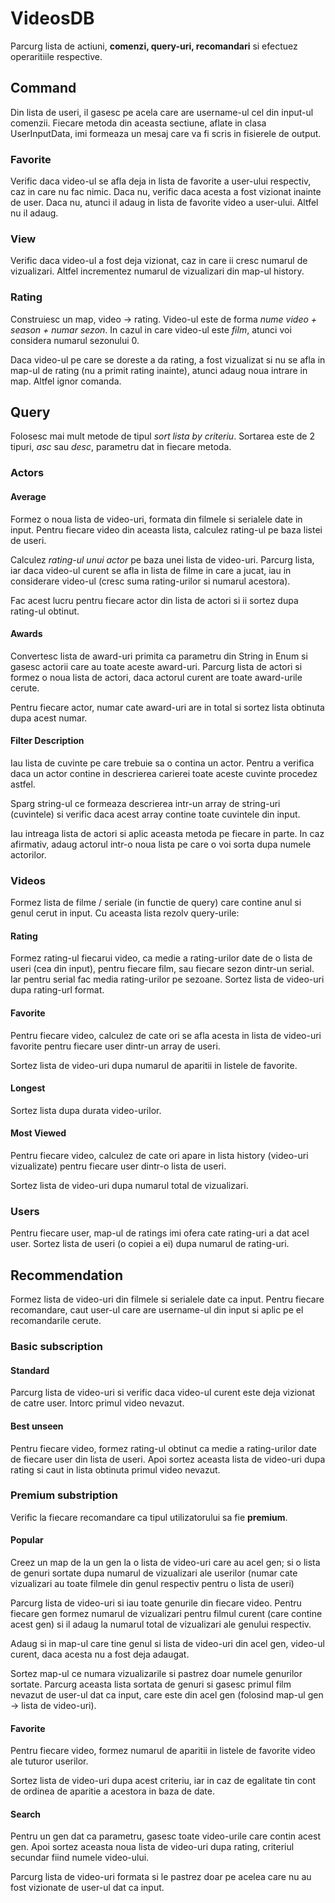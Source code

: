 # VideosDB

Parcurg lista de actiuni, **comenzi, query-uri, recomandari** si efectuez operaritiile respective.

## Command
Din lista de useri, il gasesc pe acela care are username-ul cel din input-ul comenzii. Fiecare metoda din aceasta sectiune, aflate in clasa UserInputData, imi formeaza un mesaj care va fi scris in fisierele de output.

### Favorite
Verific daca video-ul se afla deja in lista de favorite a user-ului respectiv, caz in care nu fac nimic. Daca nu, verific daca acesta a fost vizionat inainte de user. Daca nu, atunci il adaug in lista de favorite video a user-ului. Altfel nu il adaug.

### View
Verific daca video-ul a fost deja vizionat, caz in care ii cresc numarul de vizualizari. Altfel incrementez numarul de vizualizari din map-ul history.

### Rating
Construiesc un map, video -> rating. Video-ul este de forma *nume video + season + numar sezon*. In cazul in care video-ul este *film*, atunci voi considera numarul sezonului 0.

Daca video-ul pe care se doreste a da rating, a fost vizualizat si nu se afla in map-ul de rating (nu a primit rating inainte), atunci adaug noua intrare in map. Altfel ignor comanda.

## Query
Folosesc mai mult metode de tipul *sort lista by criteriu*. Sortarea este de 2 tipuri, *asc* sau *desc*, parametru dat in fiecare metoda.

### Actors

#### Average
Formez o noua lista de video-uri, formata din filmele si serialele date in input. Pentru fiecare video din aceasta lista, calculez rating-ul pe baza listei de useri.

Calculez *rating-ul unui actor* pe baza unei lista de video-uri. Parcurg lista, iar daca video-ul curent se afla in lista de filme in care a jucat, iau in considerare video-ul (cresc suma rating-urilor si numarul acestora).

Fac acest lucru pentru fiecare actor din lista de actori si ii sortez dupa rating-ul obtinut.

#### Awards
Convertesc lista de award-uri primita ca parametru din String in Enum si gasesc actorii care au toate aceste award-uri. Parcurg lista de actori si formez o noua lista de actori, daca actorul curent are toate award-urile cerute.

Pentru fiecare actor, numar cate award-uri are in total si sortez lista obtinuta dupa acest numar.

#### Filter Description
Iau lista de cuvinte pe care trebuie sa o contina un actor. Pentru a verifica daca un actor contine in descrierea carierei toate aceste cuvinte procedez astfel.

Sparg string-ul ce formeaza descrierea intr-un array de string-uri (cuvintele) si verific daca acest array contine toate cuvintele din input.

Iau intreaga lista de actori si aplic aceasta metoda pe fiecare in parte. In caz afirmativ, adaug actorul intr-o noua lista pe care o voi sorta dupa numele actorilor.

### Videos
Formez lista de filme / seriale (in functie de query) care contine anul si genul cerut in input. Cu aceasta lista rezolv query-urile:

#### Rating
Formez rating-ul fiecarui video, ca medie a rating-urilor date de o lista de useri (cea din input), pentru fiecare film, sau fiecare sezon dintr-un serial. Iar pentru serial fac media rating-urilor pe sezoane. Sortez lista de video-uri dupa rating-url format.

#### Favorite
Pentru fiecare video, calculez de cate ori se afla acesta in lista de video-uri favorite pentru fiecare user dintr-un array de useri.

Sortez lista de video-uri dupa numarul de aparitii in listele de favorite.

#### Longest
Sortez lista dupa durata video-urilor.

#### Most Viewed
Pentru fiecare video, calculez de cate ori apare in lista history (video-uri vizualizate) pentru fiecare user dintr-o lista de useri.

Sortez lista de video-uri dupa numarul total de vizualizari.

### Users
Pentru fiecare user, map-ul de ratings imi ofera cate rating-uri a dat acel user. Sortez lista de useri (o copiei a ei) dupa numarul de rating-uri.

## Recommendation
Formez lista de video-uri din filmele si serialele date ca input.
Pentru fiecare recomandare, caut user-ul care are username-ul din input si aplic pe el recomandarile cerute.

### Basic subscription

#### Standard
Parcurg lista de video-uri si verific daca video-ul curent este deja vizionat de catre user. Intorc primul video nevazut.

#### Best unseen
Pentru fiecare video, formez rating-ul obtinut ca medie a rating-urilor date de fiecare user din lista de useri. Apoi sortez aceasta lista de video-uri dupa rating si caut in lista obtinuta primul video nevazut.

### Premium substription
Verific la fiecare recomandare ca tipul utilizatorului sa fie **premium**.

#### Popular
Creez un map de la un gen la o lista de video-uri care au acel gen; si o lista de genuri sortate dupa numarul de vizualizari ale userilor (numar cate vizualizari au toate filmele din genul respectiv pentru o lista de useri)

Parcurg lista de video-uri si iau toate genurile din fiecare video. Pentru fiecare gen formez numarul de vizualizari pentru filmul curent (care contine acest gen) si il adaug la numarul total de vizualizari ale genului respectiv.

Adaug si in map-ul care tine genul si lista de video-uri din acel gen, video-ul curent, daca acesta nu a fost deja adaugat.

Sortez map-ul ce numara vizualizarile si pastrez doar numele genurilor sortate. Parcurg aceasta lista sortata de genuri si gasesc primul film nevazut de user-ul dat ca input, care este din acel gen (folosind map-ul gen -> lista de video-uri). 

#### Favorite
Pentru fiecare video, formez numarul de aparitii in listele de favorite video ale tuturor userilor.

Sortez lista de video-uri dupa acest criteriu, iar in caz de egalitate tin cont de ordinea de aparitie a acestora in baza de date.

#### Search
Pentru un gen dat ca parametru, gasesc toate video-urile care contin acest gen. Apoi sortez aceasta noua lista de video-uri dupa rating, criteriul secundar fiind numele video-ului.

Parcurg lista de video-uri formata si le pastrez doar pe acelea care nu au fost vizionate de user-ul dat ca input.
